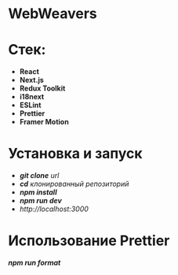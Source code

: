 # WebWeavers

# Стек:

- **React**
- **Next.js**
- **Redux Toolkit**
- **i18next**
- **ESLint**
- **Prettier**
- **Framer Motion**

# Установка и запуск

- **_git clone_** _url_
- **_cd_** _клонированный репозиторий_
- **_npm install_**
- **_npm run dev_**
- _http://localhost:3000_

# Использование **Prettier**

**_npm run format_**
